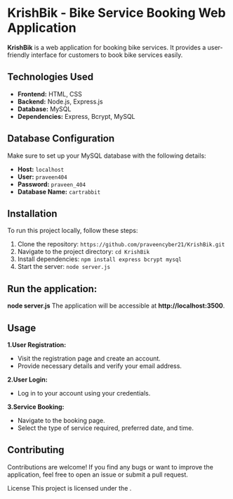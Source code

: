 # KrishBik - Bike Service Booking Web Application

  **KrishBik** is a web application for booking bike services. It provides a user-friendly interface for customers to book bike services easily.

## Technologies Used

- **Frontend:** HTML, CSS
- **Backend:** Node.js, Express.js
- **Database:** MySQL
- **Dependencies:** Express, Bcrypt, MySQL

## Database Configuration

Make sure to set up your MySQL database with the following details:

- **Host:** `localhost`
- **User:** `praveen404`
- **Password:** `praveen_404`
- **Database Name:** `cartrabbit`

## Installation

To run this project locally, follow these steps:

1. Clone the repository: `https://github.com/praveencyber21/KrishBik.git`
2. Navigate to the project directory: `cd KrishBik`
3. Install dependencies: `npm install express bcrypt mysql `
4. Start the server: `node server.js`

##  Run the application:

  **node server.js**
The application will be accessible at **http://localhost:3500**.

## Usage
**1.User Registration:**

* Visit the registration page and create an account.
* Provide necessary details and verify your email address.
  
**2.User Login:**

* Log in to your account using your credentials.
  
**3.Service Booking:**
  
* Navigate to the booking page.
* Select the type of service required, preferred date, and time.
  
## Contributing
  Contributions are welcome! If you find any bugs or want to improve the application, feel free to open an issue or submit a pull request.

License
This project is licensed under the <null>.

